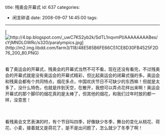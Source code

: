title: 残奥会开幕式
id: 637
categories:
  - 闲言碎语
date: 2008-09-07 14:45:00
tags:
---

[](http://4.bp.blogspot.com/_uwC7KS2yb2k/SdTL1nqvmPI/AAAAAAAABes/cYjMNDLGWRc/s1600-h/paralympics.jpg)[![http://4.bp.blogspot.com/_uwC7KS2yb2k/SdTL1nqvmPI/AAAAAAAABes/cYjMNDLGWRc/s320/paralympics.jpg](http://m2.img.libdd.com/farm3/118/48E585B6FE66C51CE8D30FB4525F2D76_200_80.PNG)</img>](http://4.bp.blogspot.com/_uwC7KS2yb2k/SdTL1nqvmPI/AAAAAAAABes/cYjMNDLGWRc/s320/paralympics.jpg)
</br>
</br>
</br>看了奥运会的开幕式，残奥会的开幕式当然不可不看，现在还没有看完，不过残奥会的开幕式就是没有奥运会的开幕式精彩，但比起奥运会的闭幕式强的多。奥运会和残奥会都有个共同特点，烟花多点，中国欢庆节日不可缺少的东西嘛！但就是太多了，没什么特色，也就是炸到天空，在散开，我想可以弄点花样出来啊！奥运会开幕式的那个脚印的烟花真的是太棒了，但其他的烟花，和我们过年时放的都一样，没意思！
</br>
</br>
</br>
</br>看残奥会文艺表演的时，有个节目叫四季，好像缺少冬季，舞台的变化从桃花、荷花、小麦，接着就又是荷花了，是不是出问题了，怎么就少了冬季了啊！